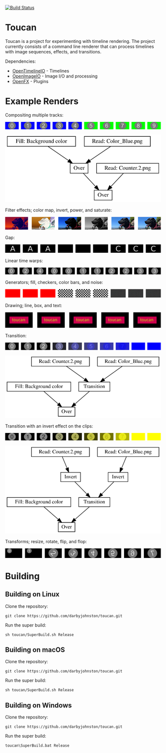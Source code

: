 [![Build Status](https://github.com/darbyjohnston/toucan/actions/workflows/ci-workflow.yml/badge.svg)](https://github.com/darbyjohnston/toucan/actions/workflows/ci-workflow.yml)

Toucan
======

Toucan is a project for experimenting with timeline rendering. The project
currently consists of a command line renderer that can process timelines
with image sequences, effects, and transitions.

Dependencies:
* [OpenTimelineIO](https://github.com/AcademySoftwareFoundation/OpenTimelineIO) - Timelines
* [OpenImageIO](https://github.com/AcademySoftwareFoundation/OpenImageIO) - Image I/O and processing
* [OpenFX](https://github.com/AcademySoftwareFoundation/openfx) - Plugins

Example Renders
===============
Compositing multiple tracks:

![CompositeTracks](images/CompositeTracks.png)

![Composite Tracks Graph](images/CompositeTracksGraph.svg)

Filter effects; color map, invert, power, and saturate:

![Filters](images/Filter.png)

Gap:

![Gap](images/Gap.png)

Linear time warps:

![LinearTimeWarp](images/LinearTimeWarp.png)

Generators; fill, checkers, color bars, and noise:

![Generators](images/Generator.png)

Drawing; line, box, and text:

![Render](images/Draw.png)

Transition:

![Transition](images/Transition.png)

![Transition Graph](images/TransitionGraph.svg)

Transition with an invert effect on the clips:

![Transition 2](images/Transition2.png)

![Transition 2 Graph](images/Transition2Graph.svg)

Transforms; resize, rotate, flip, and flop:

![Transforms](images/Transform.png)

Building
========

Building on Linux
-----------------
Clone the repository:
```
git clone https://github.com/darbyjohnston/toucan.git
```
Run the super build:
```
sh toucan/SuperBuild.sh Release
```

Building on macOS
-----------------
Clone the repository:
```
git clone https://github.com/darbyjohnston/toucan.git
```
Run the super build:
```
sh toucan/SuperBuild.sh Release
```

Building on Windows
-------------------
Clone the repository:
```
git clone https://github.com/darbyjohnston/toucan.git
```
Run the super build:
```
toucan\SuperBuild.bat Release
```
